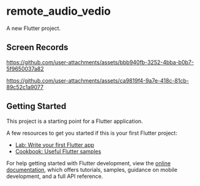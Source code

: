 # remote_audio_vedio

A new Flutter project.

## Screen Records
https://github.com/user-attachments/assets/bbb940fb-3252-4bba-b0b7-5f9650037a82

https://github.com/user-attachments/assets/ca9819f4-9a7e-418c-81cb-89c52c1a9077

## Getting Started

This project is a starting point for a Flutter application.

A few resources to get you started if this is your first Flutter project:

- [Lab: Write your first Flutter app](https://docs.flutter.dev/get-started/codelab)
- [Cookbook: Useful Flutter samples](https://docs.flutter.dev/cookbook)

For help getting started with Flutter development, view the
[online documentation](https://docs.flutter.dev/), which offers tutorials,
samples, guidance on mobile development, and a full API reference.
